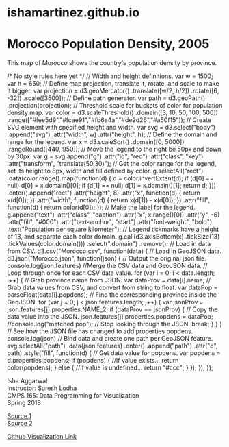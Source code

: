 # ishamartinez.github.io


**Morocco Population Density, 2005**
====================================

This map of Morocco shows the country's population density by province.

/\* No style rules here yet */ // Width and height definitions. var w = 1500; var h = 650; // Define map projection, translate it, rotate, and scale to make it bigger. var projection = d3.geoMercator() .translate(\[w/2, h/2\]) .rotate(\[6, -32\]) .scale(\[3500\]); // Define path generator. var path = d3.geoPath() .projection(projection); // Threshold scale for buckets of color for population density map. var color = d3.scaleThreshold() .domain(\[3, 10, 50, 100, 500\]) .range(\["#fee5d9","#fcae91","#fb6a4a","#de2d26","#a50f15"\]); // Create SVG element with specified height and width. var svg = d3.select("body") .append("svg") .attr("width", w) .attr("height", h); // Define the domain and range for the legend. var x = d3.scaleSqrt() .domain(\[0, 5000\]) .rangeRound(\[440, 950\]); // Move the legend to the right be 50px and down by 30px. var g = svg.append("g") .attr("id", "red") .attr("class", "key") .attr("transform", "translate(50,30)"); // Get the color range for the legend, set its height to 8px, width and fill defined by color. g.selectAll("rect") .data(color.range().map(function(d) { d = color.invertExtent(d); if (d\[0\] == null) d\[0\] = x.domain()\[0\]; if (d\[1\] == null) d\[1\] = x.domain()\[1\]; return d; })) .enter().append("rect") .attr("height", 8) .attr("x", function(d) { return x(d\[0\]); }) .attr("width", function(d) { return x(d\[1\]) - x(d\[0\]); }) .attr("fill", function(d) { return color(d\[0\]); }); // Make the label for the legend. g.append("text") .attr("class", "caption") .attr("x", x.range()\[0\]) .attr("y", -6) .attr("fill", "#000") .attr("text-anchor", "start") .attr("font-weight", "bold") .text("Population per square kilometer"); // Legend tickmarks have a height of 13, and separate each color domain. g.call(d3.axisBottom(x) .tickSize(13) .tickValues(color.domain())) .select(".domain") .remove(); // Load in data from CSV. d3.csv("Morocco.csv", function(data) { // Load in GeoJSON data. d3.json("Morocco.json", function(json) { // Output the original json file. console.log(json.features) //Merge the CSV data and GeoJSON data. // Loop through once for each CSV data value. for (var i = 0; i < data.length; i++) { // Grab province name from JSON. var dataProv = data\[i\].name; // Grab data values from CSV, and convert from string to float. var dataPop = parseFloat(data\[i\].popdens); // Find the corresponding province inside the GeoJSON. for (var j = 0; j < json.features.length; j++) { var jsonProv = json.features\[j\].properties.NAME_2; if (dataProv == jsonProv) { // Copy the data value into the JSON. json.features\[j\].properties.popdens = dataPop; //console.log("matched pop"); // Stop looking through the JSON. break; } } } // See how the JSON file has changed to add properties popdens. console.log(json) // Bind data and create one path per GeoJSON feature. svg.selectAll("path") .data(json.features) .enter() .append("path") .attr("d", path) .style("fill", function(d) { // Get data value for popdens. var popdens = d.properties.popdens; if (popdens) { //If value exists… return color(popdens); } else { //If value is undefined… return "#ccc"; } }); }); });

Isha Aggarwal  
Instructor: Suresh Lodha  
CMPS 165: Data Programming for Visualization  
Spring 2018

[Source 1  
](https://en.wikipedia.org/wiki/List_of_administrative_divisions_of_Morocco_by_population)[Source 2](https://en.wikipedia.org/wiki/List_of_administrative_divisions_of_Morocco_by_area)

[](https://en.wikipedia.org/wiki/List_of_administrative_divisions_of_Morocco_by_area)

[](https://en.wikipedia.org/wiki/List_of_administrative_divisions_of_Morocco_by_area)[Github Visualization Link](https://ishamartinez.github.io)

[](https://ishamartinez.github.io)
